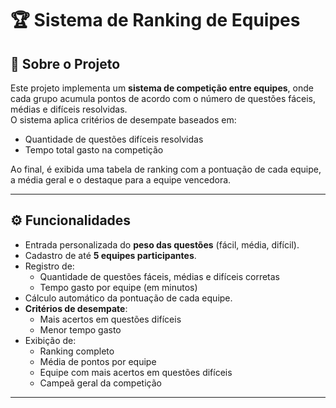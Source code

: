# 🏆 Sistema de Ranking de Equipes

## 📌 Sobre o Projeto
Este projeto implementa um **sistema de competição entre equipes**, onde cada grupo acumula pontos de acordo com o número de questões fáceis, médias e difíceis resolvidas.  
O sistema aplica critérios de desempate baseados em:
- Quantidade de questões difíceis resolvidas
- Tempo total gasto na competição

Ao final, é exibida uma tabela de ranking com a pontuação de cada equipe, a média geral e o destaque para a equipe vencedora.

---

## ⚙️ Funcionalidades
- Entrada personalizada do **peso das questões** (fácil, média, difícil).  
- Cadastro de até **5 equipes participantes**.  
- Registro de:
  - Quantidade de questões fáceis, médias e difíceis corretas
  - Tempo gasto por equipe (em minutos)  
- Cálculo automático da pontuação de cada equipe.  
- **Critérios de desempate**:
  - Mais acertos em questões difíceis
  - Menor tempo gasto  
- Exibição de:
  - Ranking completo
  - Média de pontos por equipe
  - Equipe com mais acertos em questões difíceis
  - Campeã geral da competição  
---
